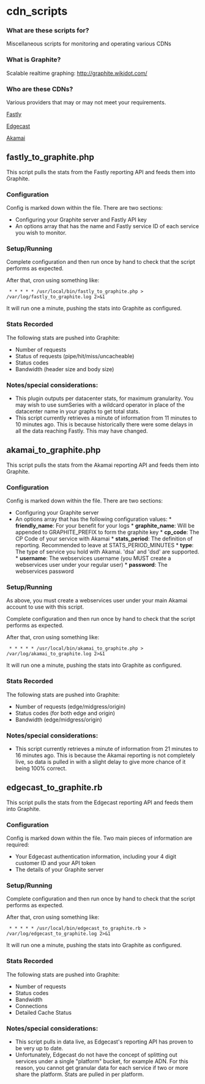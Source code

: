 cdn_scripts
===========

### What are these scripts for? 
Miscellaneous scripts for monitoring and operating various CDNs

### What is Graphite? 
Scalable realtime graphing: http://graphite.wikidot.com/

### Who are these CDNs? 
Various providers that may or may not meet your requirements. 

[Fastly](http://www.fastly.com)

[Edgecast](http://www.edgecast.com)

[Akamai](http://www.akamai.com)


## fastly\_to\_graphite.php

This script pulls the stats from the Fastly reporting API and feeds them into Graphite. 

### Configuration

Config is marked down within the file. There are two sections:

* Configuring your Graphite server and Fastly API key
* An options array that has the name and Fastly service ID of each service you wish to monitor.

### Setup/Running

Complete configuration and then run once by hand to check that the script performs as expected.

After that, cron using something like:

     * * * * * /usr/local/bin/fastly_to_graphite.php > /var/log/fastly_to_graphite.log 2>&1

It will run one a minute, pushing the stats into Graphite as configured. 

### Stats Recorded

The following stats are pushed into Graphite:

* Number of requests
* Status of requests (pipe/hit/miss/uncacheable)
* Status codes
* Bandwidth (header size and body size)

### Notes/special considerations: 
* This plugin outputs per datacenter stats, for maximum granularity. You may wish to use sumSeries with a wildcard operator in place of the datacenter name in your graphs to get total stats. 
* This script currently retrieves a minute of information from 11 minutes to 10 minutes ago. This is because historically there were some delays in all the data reaching Fastly. This may have changed. 

## akamai\_to\_graphite.php

This script pulls the stats from the Akamai reporting API and feeds them into Graphite. 

### Configuration

Config is marked down within the file. There are two sections:

* Configuring your Graphite server
* An options array that has the following configuration values:
      * **friendly\_name**: For your benefit for your logs
      * **graphite\_name**: Will be appended to GRAPHITE\_PREFIX to form the graphite key
      * **cp\_code**: The CP Code of your service with Akamai
      * **stats\_period**: The definition of reporting. Recommended to leave at STATS\_PERIOD\_MINUTES
      * **type**: The type of service you hold with Akamai. 'dsa' and 'dsd' are supported.
      * **username**: The webservices username (you MUST create a webservices user under your regular user)
      * **password**: The webservices password


### Setup/Running

As above, you must create a webservices user under your main Akamai account to use with this script. 

Complete configuration and then run once by hand to check that the script performs as expected.

After that, cron using something like:

     * * * * * /usr/local/bin/akamai_to_graphite.php > /var/log/akamai_to_graphite.log 2>&1

It will run one a minute, pushing the stats into Graphite as configured. 

### Stats Recorded

The following stats are pushed into Graphite:

* Number of requests (edge/midgress/origin)
* Status codes (for both edge and origin)
* Bandwidth (edge/midgress/origin)

### Notes/special considerations: 
* This script currently retrieves a minute of information from 21 minutes to 16 minutes ago. This is because the Akamai reporting is not completely live, so data is pulled in with a slight delay to give more chance of it being 100% correct.


## edgecast\_to\_graphite.rb

This script pulls the stats from the Edgecast reporting API and feeds them into Graphite. 

### Configuration

Config is marked down within the file. Two main pieces of information are required:

* Your Edgecast authentication information, including your 4 digit customer ID and your API token
* The details of your Graphite server


### Setup/Running

Complete configuration and then run once by hand to check that the script performs as expected.

After that, cron using something like:

     * * * * * /usr/local/bin/edgecast_to_graphite.rb > /var/log/edgecast_to_graphite.log 2>&1

It will run one a minute, pushing the stats into Graphite as configured. 

### Stats Recorded

The following stats are pushed into Graphite:

* Number of requests
* Status codes
* Bandwidth
* Connections
* Detailed Cache Status

### Notes/special considerations: 
* This script pulls in data live, as Edgecast's reporting API has proven to be very up to date. 
* Unfortunately, Edgecast do not have the concept of splitting out services under a single "platform" bucket, for example ADN. For this reason, you cannot get granular data for each service if two or more share the platform. Stats are pulled in per platform. 
